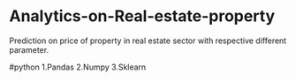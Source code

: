 # Analytics-on-Real-estate-property
Prediction on price of property in real estate sector with respective different parameter.

#python
1.Pandas
2.Numpy
3.Sklearn

